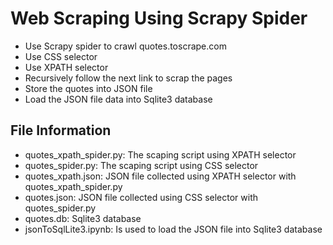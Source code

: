 # Web Scraping Using Scrapy Spider 

- Use Scrapy spider to crawl quotes.toscrape.com 
- Use CSS selector 
- Use XPATH selector 
- Recursively follow the next link to scrap the pages 
- Store the quotes into JSON file 
- Load the JSON file data into Sqlite3 database 

## File Information
- quotes_xpath_spider.py: 
The scaping script using XPATH selector 
- quotes_spider.py:
The scaping script using CSS selector 
- quotes_xpath.json:
JSON file collected using XPATH selector with quotes_xpath_spider.py 
- quotes.json:
JSON file collected using CSS selector with quotes_spider.py 
- quotes.db:
Sqlite3 database
- jsonToSqlLite3.ipynb:
Is used to load the JSON file into Sqlite3 database 
